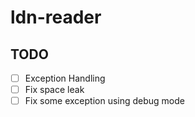 # ldn-reader

## TODO

- [ ] Exception Handling
- [ ] Fix space leak
- [ ] Fix some exception using debug mode
